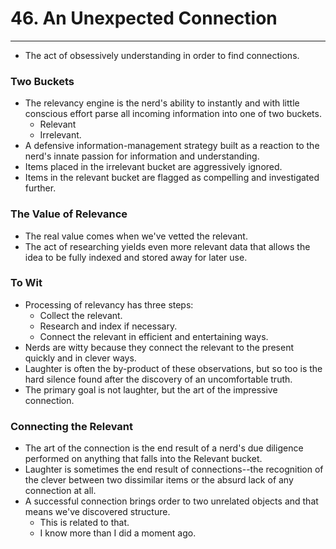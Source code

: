 # 46. An Unexpected Connection
----
- The act of obsessively understanding in order to find connections.

### Two Buckets
- The relevancy engine is the nerd's ability to instantly and with little conscious effort parse all incoming information into one of two buckets.
  - Relevant
  - Irrelevant.
- A defensive information-management strategy built as a reaction to the nerd's innate passion for information and understanding.
- Items placed in the irrelevant bucket are aggressively ignored.
- Items in the relevant bucket are flagged as compelling and investigated further.

### The Value of Relevance
- The real value comes when we've vetted the relevant.
- The act of researching yields even more relevant data that allows the idea to be fully indexed and stored away for later use.

### To Wit
- Processing of relevancy has three steps:
  - Collect the relevant.
  - Research and index if necessary.
  - Connect the relevant in efficient and entertaining ways.
- Nerds are witty because they connect the relevant to the present quickly and in clever ways.
- Laughter is often the by-product of these observations, but so too is the hard silence found after the discovery of an uncomfortable truth.
- The primary goal is not laughter, but the art of the impressive connection.

### Connecting the Relevant
- The art of the connection is the end result of a nerd's due diligence performed on anything that falls into the Relevant bucket.
- Laughter is sometimes the end result of connections--the recognition of the clever between two dissimilar items or the absurd lack of any connection at all.
- A successful connection brings order to two unrelated objects and that means we've discovered structure.
  - This is related to that.
  - I know more than I did a moment ago.